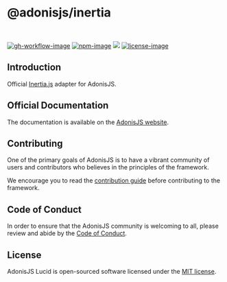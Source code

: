 # @adonisjs/inertia

<br />

[![gh-workflow-image]][gh-workflow-url] [![npm-image]][npm-url] ![][typescript-image] [![license-image]][license-url]

## Introduction
Official [Inertia.js](https://inertiajs.com/) adapter for AdonisJS.

## Official Documentation
The documentation is available on the [AdonisJS website](https://docs.adonisjs.com/guides/inertia/introduction).

## Contributing
One of the primary goals of AdonisJS is to have a vibrant community of users and contributors who believes in the principles of the framework.

We encourage you to read the [contribution guide](https://github.com/adonisjs/.github/blob/main/docs/CONTRIBUTING.md) before contributing to the framework.

## Code of Conduct
In order to ensure that the AdonisJS community is welcoming to all, please review and abide by the [Code of Conduct](https://github.com/adonisjs/.github/blob/main/docs/CODE_OF_CONDUCT.md).

## License
AdonisJS Lucid is open-sourced software licensed under the [MIT license](LICENSE.md).

[gh-workflow-image]: https://img.shields.io/github/actions/workflow/status/adonisjs/inertia/test.yml?style=for-the-badge
[gh-workflow-url]: https://github.com/adonisjs/inertia/actions/workflows/test.yml "Github action"

[npm-image]: https://img.shields.io/npm/v/@adonisjs/inertia/latest.svg?style=for-the-badge&logo=npm
[npm-url]: https://www.npmjs.com/package/@adonisjs/inertia/v/latest "npm"

[typescript-image]: https://img.shields.io/badge/Typescript-294E80.svg?style=for-the-badge&logo=typescript

[license-url]: LICENSE.md
[license-image]: https://img.shields.io/github/license/adonisjs/inertia?style=for-the-badge

